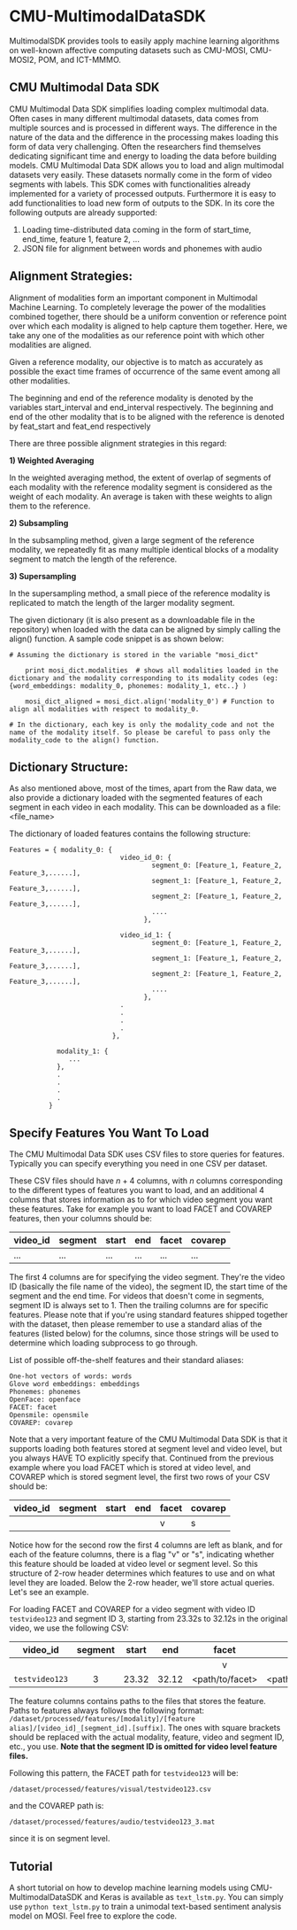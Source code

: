 # CMU-MultimodalDataSDK
MultimodalSDK provides tools to easily apply machine learning algorithms on well-known affective computing datasets such as CMU-MOSI, CMU-MOSI2, POM, and ICT-MMMO. 

## CMU Multimodal Data SDK

CMU Multimodal Data SDK simplifies loading complex multimodal data. Often cases in many different multimodal datasets, data comes from multiple sources and is processed in different ways. The difference in the nature of the data and the difference in the processing makes loading this form of data very challenging. Often the researchers find themselves dedicating significant time and energy to loading the data before building models. CMU Multimodal Data SDK allows you to load and align multimodal datasets very easily. These datasets normally come in the form of video segments with labels. This SDK comes with functionalities already implemented for a variety of processed outputs. Furthermore it is easy to add functionalities to load new form of outputs to the SDK. In its core the following outputs are already supported:
1. Loading time-distributed data coming in the form of start_time, end_time, feature 1, feature 2, ...
2. JSON file for alignment between words and phonemes with audio

## Alignment Strategies:

Alignment of modalities form an important component in Multimodal Machine Learning. To completely leverage the power of the modalities combined together, there should be a uniform convention or reference point over which each modality is aligned to help capture them together. Here, we take any one of the modalities as our reference point with which other modalities are aligned.

Given a reference modality, our objective is to match as accurately as possible the exact time frames of occurrence of the same event among all other modalities. 

The beginning and end of the reference modality is denoted by the variables start_interval and end_interval respectively. The beginning and end of the other modality that is to be aligned with the reference is denoted by feat_start and feat_end respectively 

There are three possible alignment strategies in this regard:

**1) Weighted Averaging**

In the weighted averaging method, the extent of overlap of segments of each modality with the reference modality segment is considered as the weight of each modality. An average is taken with these weights to align them to the reference.

**2) Subsampling**

In the subsampling method, given a large segment of the reference modality, we repeatedly fit as many multiple identical blocks of a modality segment to match the length of the reference. 

**3) Supersampling** 

In the supersampling method, a small piece of the reference modality is replicated to match the length of the larger modality segment.

The given dictionary (it is also present as a downloadable file in the repository) when loaded with the data can be aligned by simply calling the align() function. A sample code snippet is as shown below:

```
# Assuming the dictionary is stored in the variable "mosi_dict"

	print mosi_dict.modalities	# shows all modalities loaded in the dictionary and the modality corresponding to its modality codes (eg: {word_embeddings: modality_0, phonemes: modality_1, etc..} )

	mosi_dict_aligned = mosi_dict.align('modality_0') # Function to align all modalities with respect to modality_0. 

# In the dictionary, each key is only the modality_code and not the name of the modality itself. So please be careful to pass only the modality_code to the align() function.	

```

## Dictionary Structure:

As also mentioned above, most of the times, apart from the Raw data, we also provide a dictionary loaded with the segmented features of each segment in each video in each modality. This can be downloaded as a file: <file_name>

The dictionary of loaded features contains the following structure:

```
Features = { modality_0: {
                            video_id_0: {
                                    segment_0: [Feature_1, Feature_2, Feature_3,......],
                                    segment_1: [Feature_1, Feature_2, Feature_3,......],
                                    segment_2: [Feature_1, Feature_2, Feature_3,......],
                                    ....
                                  }, 

                            video_id_1: {
                                    segment_0: [Feature_1, Feature_2, Feature_3,......],
                                    segment_1: [Feature_1, Feature_2, Feature_3,......],
                                    segment_2: [Feature_1, Feature_2, Feature_3,......],
                                    ....
                                  },
                            .
                            .
                            .
                            . 
                          },

      	    modality_1: {	
			   ...
			}, 
            .
            .
            .
            .	 
          }
```
## Specify Features You Want To Load ##

The CMU Multimodal Data SDK uses CSV files to store queries for features. Typically you can specify everything you need in one CSV per dataset.

These CSV files should have $n+4$ columns, with $n$ columns corresponding to the different types of features you want to load, and an additional $4$ columns that stores information as to for which video segment you want these features. Take for example you want to load FACET and COVAREP features, then your columns should be:

| video_id | segment | start | end  | facet | covarep |
| -------- | ------- | ----- | ---- | ----- | ------- |
| ...      | ...     | ...   | ...  | ...   | ...     |

The first 4 columns are for specifying the video segment. They're the video ID (basically the file name of the video), the segment ID, the start time of the segment and the end time. For videos that doesn't come in segments, segment ID is always set to 1. Then the trailing columns are for specific features. Please note that if you're using standard features shipped together with the dataset, then please remember to use a standard alias of the features (listed below) for the columns, since those strings will be used to determine which loading subprocess to go through.

List of possible off-the-shelf features and their standard aliases:

```
One-hot vectors of words: words
Glove word embeddings: embeddings
Phonemes: phonemes
OpenFace: openface
FACET: facet
Opensmile: opensmile
COVAREP: covarep
```

Note that a very important feature of the CMU Multimodal Data SDK is that it supports loading both features stored at segment level and video level, but you always HAVE TO explicitly specify that. Continued from the previous example where you load FACET which is stored at video level, and COVAREP which is stored segment level, the first two rows of your CSV should be:

| video_id | segment | start | end  | facet | covarep |
| -------- | ------- | ----- | ---- | ----- | ------- |
|          |         |       |      | v     | s       |

Notice how for the second row the first 4 columns are left as blank, and for each of the feature columns, there is a flag "v" or "s", indicating whether this feature should be loaded at video level or segment level. So this structure of 2-row header determines which features to use and on what level they are loaded. Below the 2-row header, we'll store actual queries. Let's see an example.

For loading FACET and COVAREP for a video segment with video ID `testvideo123` and segment ID 3, starting from 23.32s to 32.12s in the original video, we use the following CSV:

|    video_id    | segment | start |  end  |       facet       |       covarep       |
| :------------: | :-----: | :---: | :---: | :---------------: | :-----------------: |
|                |         |       |       |         v         |          s          |
| `testvideo123` |    3    | 23.32 | 32.12 | \<path/to/facet\> | \<path/to/covarep\> |

The feature columns contains paths to the files that stores the feature. Paths to features always follows the following format: `/dataset/processed/features/[modality]/[feature alias]/[video_id]_[segment_id].[suffix]`. The ones with square brackets should be replaced with the actual modality, feature, video and segment ID, etc., you use. **Note that the segment ID is omitted for video level feature files.**

Following this pattern, the FACET path for `testvideo123` will be:

`/dataset/processed/features/visual/testvideo123.csv`

and the COVAREP path is:

`/dataset/processed/features/audio/testvideo123_3.mat`

since it is on segment level.  

 
## Tutorial ##
A short tutorial on how to develop machine learning models using CMU-MultimodalDataSDK and Keras is available as `text_lstm.py`. You can simply use `python text_lstm.py` to train a unimodal text-based sentiment analysis model on MOSI. Feel free to explore the code.
